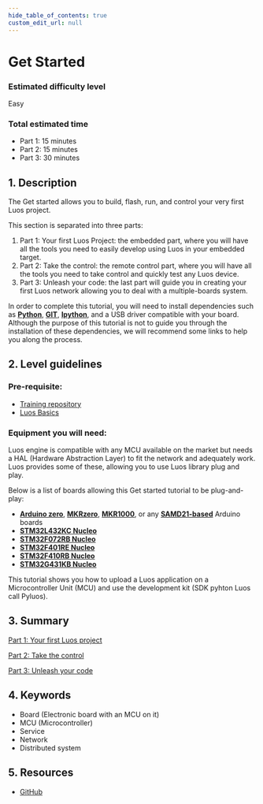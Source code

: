 ```yaml
---
hide_table_of_contents: true
custom_edit_url: null
---
```


# Get Started

### Estimated difficulty level
Easy

### Total estimated time

- Part 1: 15 minutes
- Part 2: 15 minutes
- Part 3: 30 minutes
## 1. Description

The Get started allows you to build, flash, run, and control your very first Luos project.

This section is separated into three parts:

1. Part 1: Your first Luos Project: the embedded part, where you will have all the tools you need to easily develop using Luos in your embedded target.
2. Part 2: Take the control: the remote control part, where you will have all the tools you need to take control and quickly test any Luos device.
3. Part 3: Unleash your code: the last part will guide you in creating your first Luos network allowing you to deal with a multiple-boards system.

In order to complete this tutorial, you will need to install dependencies such as **[Python](https://www.python.org/)**, **[GIT](https://git-scm.com/)**, **[Ipython](https://ipython.org/)**, and a USB driver compatible with your board. Although the purpose of this tutorial is not to guide you through the installation of these dependencies, we will recommend some links to help you along the process.

## 2. Level guidelines

### Pre-requisite:

- [Training repository](https://github.com/Luos-io/Get_started)
- [Luos Basics](/docs/luos-technology/basics/basics)

### Equipment you will need:

Luos engine is compatible with any MCU available on the market but needs a HAL (Hardware Abstraction Layer) to fit the network and adequately work. Luos provides some of these, allowing you to use Luos library plug and play.

Below is a list of boards allowing this Get started tutorial to be plug-and-play:

- **[Arduino zero](https://www.arduino.cc/en/Main/ArduinoBoardZero&)**, **[MKRzero](https://store.arduino.cc/products/arduino-mkr-zero-i2s-bus-sd-for-sound-music-digital-audio-data)**, **[MKR1000](https://store.arduino.cc/collections/boards/products/arduino-mkr1000-wifi)**, or any **[SAMD21-based](https://en.wikipedia.org/wiki/List_of_Arduino_boards_and_compatible_systems)** Arduino boards
- **[STM32L432KC Nucleo](https://www.st.com/en/evaluation-tools/nucleo-l432kc.html)**
- **[STM32F072RB Nucleo](https://www.st.com/en/evaluation-tools/nucleo-f072rb.html)**
- **[STM32F401RE Nucleo](https://www.st.com/en/evaluation-tools/nucleo-f401re.html)**
- **[STM32F410RB Nucleo](https://www.st.com/en/evaluation-tools/nucleo-f410rb.html)**
- **[STM32G431KB Nucleo](https://www.st.com/en/evaluation-tools/nucleo-g431kb.html)**

This tutorial shows you how to upload a Luos application on a Microcontroller Unit (MCU) and use the development kit (SDK pyhton Luos call Pyluos).

## 3. Summary

[Part 1: Your first Luos project](/get-started/get-started1)

[Part 2: Take the control](/get-started/get-started2)

[Part 3: Unleash your code](/get-started/get-started3)

## 4. Keywords

- Board (Electronic board with an MCU on it)
- MCU (Microcontroller)
- Service
- Network
- Distributed system

## 5. Resources

- [GitHub](https://github.com/Luos-io/)
